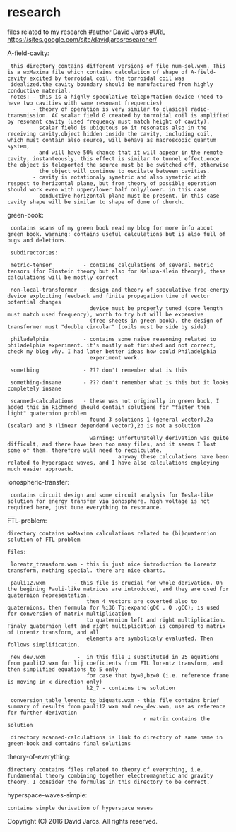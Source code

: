 # research
files related to my research
#author David Jaros
#URL https://sites.google.com/site/davidjarosresearcher/ 

A-field-cavity:

     this directory contains different versions of file num-sol.wxm. This is a wxMaxima file which contains calculation of shape of A-field-cavity excited by torroidal coil. the torroidal coil was 
     idealized.the cavity boundary should be manufactured from highly conductive material. 
     notes: - this is a highly speculative teleportation device (need to have two cavities with same resonant frequencies)
            - theory of operation is very similar to clasical radio-transmission. AC scalar field G created by torroidal coil is amplified by resonant cavity (used frequency must match height of cavity).  
              scalar field is ubiqutous so it resonates also in the receiving cavity.object hidden inside the cavity, including coil, which must contain also source, will behave as macroscopic quantum system,
              and will have 50% chance that it will appear in the remote cavity, instanteously. this effect is similar to tunnel effect.once the object is teleported the source must be be switched off, otherwise 
              the object will continue to oscilate between cavities.     
            - cavity is rotationaly symetric and also symetric with respect to horizontal plane, but from theory of possible operation should work even with upper/lower half only/lower. in this case
              conductive horizontal plane must be present. in this case cavity shape will be similar to shape of dome of church. 
 
green-book:

     contains scans of my green book read my blog for more info about green book. warning: contains useful calculations but is also full of bugs and deletions.   

     subdirectories:

     metric-tensor          - contains calculations of several metric tensors (for Einstein theory but also for Kaluza-Klein theory), these calculations will be mostly correct 

     non-local-transformer  - design and theory of speculative free-energy device exploiting feedback and finite propagation time of vector potential changes
                              device must be properly tuned (core length must match used frequency), worth to try but will be expensive 
                              (free sheets in green book). the design of transformer must "double circular" (coils must be side by side).
                              
     philadelphia           - contains some naive reasoning related to philadelphia experiment. it's mostly not finished and not correct, check my blog why. I had later better ideas how could Philadelphia 
                              experiment work. 
     
     something              - ??? don't remember what is this
    
     something-insane       - ??? don't remember what is this but it looks completely insane 

     scanned-calculations   - these was not originally in green book, I added this in Richmond should contain solutions for "faster then light" quaternion problem  
                              found 3 solutions 1 (general vector),2a (scalar) and 3 (linear dependend vector),2b is not a solution 

                              warning: unfortunatelly derivation was quite difficult, and there have been too many files, and it seems I lost some of them. therefore will need to recalculate.
                                       anyway these calculations have been related to hyperspace waves, and I have also calculations employing much easier approach. 
                                         
ionospheric-transfer:
  
     contains circuit design and some circuit analysis for Tesla-like solution for energy transfer via ionosphere. high voltage is not required here, just tune everything to resonance.  

FTL-problem:

    directory contains wxMaxima calculations related to (bi)quaternion solution of FTL-problem
     
    files:

     lorentz_transform.wxm - this is just nice introduction to Lorentz transform, nothing special. there are nice charts.

     pauli12.wxm         - this file is crucial for whole derivation. On the begining Pauli-like matrices are introduced, and they are used for quaternion representation.
                             then 4 vectors are coverted also to quaternions. then formula for %i36 Tq:expand(gQC . Q .gCC); is used for conversion of matrix multiplication 
                             to quaternion left and right multiplication. Finaly quaternion left and right multiplication is compared to matrix of Lorentz transform, and all
                             elements are symbolicaly evaluated. Then follows simplification.

     new_dev.wxm          -  in this file I substituted in 25 equations from pauli12.wxm for lij coeficients from FTL lorentz transform, and then simplified equations to 5 only
                             for case that by=0,bz=0 (i.e. reference frame is moving in x direction only)
                             k2_7 - contains the solution

     conversion_table_lorentz_to_biquats.wxm - this file contains brief summary of results from pauli12.wxm and new_dev.wxm, use as reference for further derivation 
                                               r matrix contains the solution
 
     directory scanned-calculations is link to directory of same name in green-book and contains final solutions 

theory-of-everything:

    directory contains files related to theory of everything, i.e. fundamental theory combining together electromagnetic and gravity theory. I consider the formulas in this directory to be correct. 

hyperspace-waves-simple:
   
    contains simple derivation of hyperspace waves












Copyright (C) 2016 David Jaros. All rights reserved.

